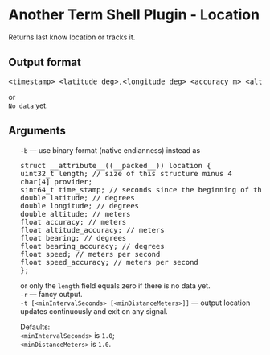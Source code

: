 # Another Term Shell Plugin - Location
Returns last know location or tracks it.

## Output format
<pre>&lt;timestamp&gt; &lt;latitude_deg&gt;,&lt;longitude_deg&gt; &lt;accuracy_m&gt; &lt;altitude_m&gt; &lt;accuracy_m&gt; &lt;bearing_deg&gt; &lt;accuracy_deg&gt; &lt;speed_mps&gt; &lt;accuracy_mps&gt; &lt;provider&gt;</pre>
or<br/>
<code>No data</code> yet.</p>

## Arguments
<ul type="none">
<li><code>-b</code> &#x2014; use binary format (native endianness) instead as<pre>
struct __attribute__((__packed__)) location {
uint32_t length; // size of this structure minus 4
char[4] provider;
sint64_t time_stamp; // seconds since the beginning of the epoch
double latitude; // degrees
double longitude; // degrees
double altitude; // meters
float accuracy; // meters
float altitude_accuracy; // meters
float bearing; // degrees
float bearing_accuracy; // degrees
float speed; // meters per second
float speed_accuracy; // meters per second
};
</pre>or only the <code>length</code> field equals zero if there is no data yet.</li>
<li><code>-r</code> &#x2014; fancy output.</li>
<li><code>-t [&lt;minIntervalSeconds&gt; [&lt;minDistanceMeters&gt;]]</code> &#x2014;
output location updates continuously and exit on any signal.
<p>Defaults:<br/>
<code>&lt;minIntervalSeconds&gt;</code> is <code>1.0</code>;<br/>
<code>&lt;minDistanceMeters&gt;</code> is <code>1.0</code>.</p></li>
</ul>
